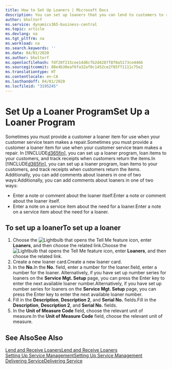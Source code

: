 ```yaml
---
title: How to Set Up Loaners | Microsoft Docs
description: You can set up loaners that you can lend to customers to replace service items while they are in service.
author: bholtorf
ms.service: dynamics365-business-central
ms.topic: article
ms.devlang: na
ms.tgt_pltfrm: na
ms.workload: na
ms.search.keywords: ''
ms.date: 04/01/2020
ms.author: bholtorf
ms.openlocfilehash: fdf20f215cee14d8cfb2d4287f8f0a5173ce4466
ms.sourcegitcommit: 88e4b30eaf6fa32af0c1452ce2f85ff1111c75e2
ms.translationtype: HT
ms.contentlocale: en-CA
ms.lasthandoff: 04/01/2020
ms.locfileid: "3195245"
---
```

# <a name="set-up-a-loaner-program"></a><span data-ttu-id="e7e58-103">Set Up a Loaner Program</span><span class="sxs-lookup"><span data-stu-id="e7e58-103">Set Up a Loaner Program</span></span>
<span data-ttu-id="e7e58-104">Sometimes you must provide a customer a loaner item for use when your customer service team makes a repair.</span><span class="sxs-lookup"><span data-stu-id="e7e58-104">Sometimes you must provide a customer a loaner item for use when your customer service team makes a repair.</span></span> <span data-ttu-id="e7e58-105">In [!INCLUDE[d365fin](includes/d365fin_md.md)], you can set up a loaner program, loan items to your customers, and track receipts when customers return the items.</span><span class="sxs-lookup"><span data-stu-id="e7e58-105">In [!INCLUDE[d365fin](includes/d365fin_md.md)], you can set up a loaner program, loan items to your customers, and track receipts when customers return the items.</span></span> <span data-ttu-id="e7e58-106">Additionally, you can add comments about loaners in one of two ways:</span><span class="sxs-lookup"><span data-stu-id="e7e58-106">Additionally, you can add comments about loaners in one of two ways:</span></span>  
  
* <span data-ttu-id="e7e58-107">Enter a note or comment about the loaner itself.</span><span class="sxs-lookup"><span data-stu-id="e7e58-107">Enter a note or comment about the loaner itself.</span></span>  
* <span data-ttu-id="e7e58-108">Enter a note on a service item about the need for a loaner.</span><span class="sxs-lookup"><span data-stu-id="e7e58-108">Enter a note on a service item about the need for a loaner.</span></span>  

## <a name="to-set-up-a-loaner"></a><span data-ttu-id="e7e58-109">To set up a loaner</span><span class="sxs-lookup"><span data-stu-id="e7e58-109">To set up a loaner</span></span>  
1. <span data-ttu-id="e7e58-110">Choose the ![Lightbulb that opens the Tell Me feature](media/ui-search/search_small.png "Tell me what you want to do") icon, enter **Loaners**, and then choose the related link.</span><span class="sxs-lookup"><span data-stu-id="e7e58-110">Choose the ![Lightbulb that opens the Tell Me feature](media/ui-search/search_small.png "Tell me what you want to do") icon, enter **Loaners**, and then choose the related link.</span></span>  
2. <span data-ttu-id="e7e58-111">Create a new loaner card.</span><span class="sxs-lookup"><span data-stu-id="e7e58-111">Create a new loaner card.</span></span> 
3. <span data-ttu-id="e7e58-112">In the **No.**</span><span class="sxs-lookup"><span data-stu-id="e7e58-112">In the **No.**</span></span> <span data-ttu-id="e7e58-113">field, enter a number for the loaner.</span><span class="sxs-lookup"><span data-stu-id="e7e58-113">field, enter a number for the loaner.</span></span> <span data-ttu-id="e7e58-114">Alternatively, if you have set up number series for loaners on the **Service Mgt. Setup** page, you can press the Enter key to enter the next available loaner number.</span><span class="sxs-lookup"><span data-stu-id="e7e58-114">Alternatively, if you have set up number series for loaners on the **Service Mgt. Setup** page, you can press the Enter key to enter the next available loaner number.</span></span>  
4. <span data-ttu-id="e7e58-115">Fill in the **Description**, **Description 2**, and **Serial No.** fields.</span><span class="sxs-lookup"><span data-stu-id="e7e58-115">Fill in the **Description**, **Description 2**, and **Serial No.** fields.</span></span>  
5. <span data-ttu-id="e7e58-116">In the **Unit of Measure Code** field, choose the relevant unit of measure.</span><span class="sxs-lookup"><span data-stu-id="e7e58-116">In the **Unit of Measure Code** field, choose the relevant unit of measure.</span></span>  
  
## <a name="see-also"></a><span data-ttu-id="e7e58-117">See Also</span><span class="sxs-lookup"><span data-stu-id="e7e58-117">See Also</span></span>
[<span data-ttu-id="e7e58-118">Lend and Receive Loaners</span><span class="sxs-lookup"><span data-stu-id="e7e58-118">Lend and Receive Loaners</span></span>](service-how-to-lend-receive-loaners.md)  
[<span data-ttu-id="e7e58-119">Setting Up Service Management</span><span class="sxs-lookup"><span data-stu-id="e7e58-119">Setting Up Service Management</span></span>](service-setup-service.md)  
[<span data-ttu-id="e7e58-120">Delivering Service</span><span class="sxs-lookup"><span data-stu-id="e7e58-120">Delivering Service</span></span>](service-deliver-service.md)  

